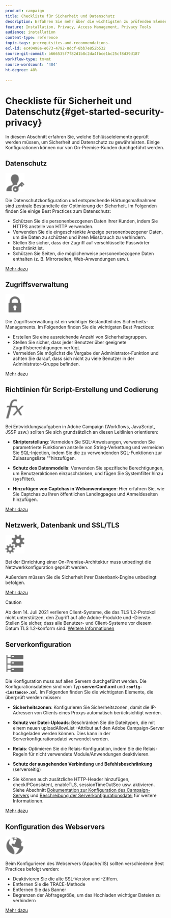 ```yaml
---
product: campaign
title: Checkliste für Sicherheit und Datenschutz
description: Erfahren Sie mehr über die wichtigsten zu prüfenden Elemente in Bezug auf Sicherheit und Datenschutz
feature: Installation, Privacy, Access Management, Privacy Tools
audience: installation
content-type: reference
topic-tags: prerequisites-and-recommendations-
exl-id: ec40498e-e673-4792-8dcf-8bb7e852b532
source-git-commit: b666535f7f82d1b8c2da4fbce1bc25cf8d39d187
workflow-type: tm+mt
source-wordcount: '484'
ht-degree: 48%

---
```


# Checkliste für Sicherheit und Datenschutz{#get-started-security-privacy}



In diesem Abschnitt erfahren Sie, welche Schlüsselelemente geprüft werden müssen, um Sicherheit und Datenschutz zu gewährleisten. Einige Konfigurationen können nur von On-Premise-Kunden durchgeführt werden.

## Datenschutz

<img src="assets/do-not-localize/icon_privacy.svg" width="60px">

Die Datenschutzkonfiguration und entsprechende Härtungsmaßnahmen sind zentrale Bestandteile der Optimierung der Sicherheit. Im Folgenden finden Sie einige Best Practices zum Datenschutz:

* Schützen Sie die personenbezogenen Daten Ihrer Kunden, indem Sie HTTPS anstelle von HTTP verwenden.
* Verwenden Sie die eingeschränkte Anzeige personenbezogener Daten, um die Daten zu schützen und ihren Missbrauch zu verhindern.
* Stellen Sie sicher, dass der Zugriff auf verschlüsselte Passwörter beschränkt ist.
* Schützen Sie Seiten, die möglicherweise personenbezogene Daten enthalten (z. B. Mirrorseiten, Web-Anwendungen usw.).

[Mehr dazu](../../installation/using/privacy.md)

## Zugriffsverwaltung 

<img src="assets/do-not-localize/icon_access.svg" width="60px">

Die Zugriffsverwaltung ist ein wichtiger Bestandteil des Sicherheits-Managements. Im Folgenden finden Sie die wichtigsten Best Practices:

* Erstellen Sie eine ausreichende Anzahl von Sicherheitsgruppen.
* Stellen Sie sicher, dass jeder Benutzer über geeignete Zugriffsberechtigungen verfügt.
* Vermeiden Sie möglichst die Vergabe der Administrator-Funktion und achten Sie darauf, dass sich nicht zu viele Benutzer in der Administrator-Gruppe befinden.

[Mehr dazu](../../installation/using/access-management.md)

## Richtlinien für Script-Erstellung und Codierung

<img src="assets/do-not-localize/icon_scripting.svg" width="60px">

Bei Entwicklungsaufgaben in Adobe Campaign (Workflows, JavaScript, JSSP usw.) sollten Sie sich grundsätzlich an diesen Leitlinien orientieren:

* **Skripterstellung**: Vermeiden Sie SQL-Anweisungen, verwenden Sie parametrierte Funktionen anstelle von String-Verkettung und vermeiden Sie SQL-Injection, indem Sie die zu verwendenden SQL-Funktionen zur Zulassungsliste &quot;&quot;hinzufügen.

* **Schutz des Datenmodells**: Verwenden Sie spezifische Berechtigungen, um Benutzeraktionen einzuschränken, und fügen Sie Systemfilter hinzu (sysFilter).

* **Hinzufügen von Captchas in Webanwendungen**: Hier erfahren Sie, wie Sie Captchas zu Ihren öffentlichen Landingpages und Anmeldeseiten hinzufügen.

[Mehr dazu](../../installation/using/scripting-coding-guidelines.md)

## Netzwerk, Datenbank und SSL/TLS

<img src="assets/do-not-localize/icon_network.svg" width="60px">

Bei der Einrichtung einer On-Premise-Architektur muss unbedingt die Netzwerkkonfiguration geprüft werden.

Außerdem müssen Sie die Sicherheit Ihrer Datenbank-Engine unbedingt befolgen.

[Mehr dazu](../../installation/using/network-database.md)

>[!CAUTION]
>
>Ab dem 14. Juli 2021 verlieren Client-Systeme, die das TLS 1.2-Protokoll nicht unterstützen, den Zugriff auf alle Adobe-Produkte und -Dienste. Stellen Sie sicher, dass alle Benutzer- und Client-Systeme vor diesem Datum TLS 1.2-konform sind. [Weitere Informationen](https://helpx.adobe.com/x-productkb/multi/eol-tls-support.html)

## Serverkonfiguration

<img src="assets/do-not-localize/icon_server.svg" width="60px">

Die Konfiguration muss auf allen Servern durchgeführt werden. Die Konfigurationsdateien sind vom Typ **serverConf.xml** und **`config-<instance>.xml`**. Im Folgenden finden Sie die wichtigsten Elemente, die überprüft werden müssen:

* **Sicherheitszonen**: Konfigurieren Sie Sicherheitszonen, damit die IP-Adressen von Clients eines Proxys automatisch berücksichtigt werden.

* **Schutz vor Datei-Uploads**: Beschränken Sie die Dateitypen, die mit einem neuen uploadAllowList -Attribut auf den Adobe Campaign-Server hochgeladen werden können. Dies kann in der Serverkonfigurationsdatei verwendet werden.

* **Relais**: Optimieren Sie die Relais-Konfiguration, indem Sie die Relais-Regeln für nicht verwendete Module/Anwendungen deaktivieren.

* **Schutz der ausgehenden Verbindung** und **Befehlsbeschränkung** (serverseitig)

* Sie können auch zusätzliche HTTP-Header hinzufügen, checkIPConsistent, enableTLS, sessionTimeOutSec usw. aktivieren. Siehe Abschnitt [Dokumentation zur Konfiguration des Campaign-Servers](../../installation/using/configuring-campaign-server.md) und [Beschreibung der Serverkonfigurationsdatei](../../installation/using/the-server-configuration-file.md) für weitere Informationen.

[Mehr dazu](../../installation/using/server-configuration.md)

## Konfiguration des Webservers

<img src="assets/do-not-localize/icon_web.svg" width="60px">

Beim Konfigurieren des Webservers (Apache/IIS) sollten verschiedene Best Practices befolgt werden:

* Deaktivieren Sie die alte SSL-Version und -Ziffern.
* Entfernen Sie die TRACE-Methode
* Entfernen Sie das Banner
* Begrenzen der Abfragegröße, um das Hochladen wichtiger Dateien zu verhindern

[Mehr dazu](../../installation/using/web-server-configuration.md)
